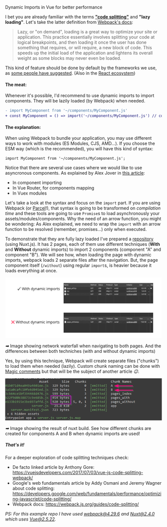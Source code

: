 Dynamic Imports in Vue for better performance

I bet you are already familiar with the terms
[**"code splitting"**](https://webpack.js.org/guides/code-splitting/) and **"lazy loading"**.
Let's take the latter definition from
[Webpack's docs](https://webpack.js.org/guides/lazy-loading):

> Lazy, or "on demand", loading is a great way to optimize your site or application.
> This practice essentially involves splitting your code at logical breakpoints,
> and then loading it once the user has done something that requires, or will require,
> a new block of code. This speeds up the initial load of the application
> and lightens its overall weight as some blocks may never even be loaded.

This kind of feature should be done by default by the frameworks we use, as
[some people have suggested](https://twitter.com/slightlylate/status/1018880523446337536).
(Also in the [React ecosystem](https://twitter.com/slightlylate/status/1031934342132461568))

#### The meat:

Whenever it's possible, I'd recommend to use dynamic imports to import components.
They will be lazily loaded (by Webpack) when needed.

```diff
- import MyComponent from '~/components/MyComponent.js'
+ const MyComponent = () => import('~/components/MyComponent.js') // code splitting enabled!!
```

#### The explanation:

When using Webpack to bundle your application, you may use different ways to work with modules
(ES Modules, CJS, AMD...). If you choose the ESM way (which is the recommended), you will have this
kind of syntax:

```
import MyComponent from '~/components/MyComponent.js';
```

Notice that there are several use cases where we would like to use asyncronous components.
As explained by Alex Jover in
[this article](https://alexjover.com/blog/lazy-load-in-vue-using-webpack-s-code-splitting/):

- In component importing
- In Vue Router, for components mapping
- In Vuex modules

Let's take a look at the syntax and focus on the `import` part.
If you are using Webpack (or [Parcel](https://parceljs.org)!),
that syntax is going to be transformed on _compilation time_ and these tools are going to use
`Promise`s to load asynchronously your assets/modules/components. Why the need of an arrow function,
you might be wondering: As Alex explained, we need to wrap the `import` with an arrow function to
be resolved (remember, promises...) only when executed.

To demonstrate that they are fully lazy loaded I've prepared a
[repository](https://github.com/gangsthub/dynamic-imports-example)
(using Nuxt.js). It has 2 pages, each of them use different techniques (**With** and **Without**
dynamic imports) to import 2 components (component "A" and component "B"). We will see how, when
loading the page with dynamic imports, webpack loads 2 separate files after the navigation. But,
the page component itself (`/without`) using regular `import`s, is heavier because it loads
everything at once.

<img
src="assets/network.png"
alt="Image showing network waterfall."
aria-describedby="desc1">

<p id="desc1"><i role="img" aria-label="Arrow right emoji">➡</i> Image showing network waterfall when
navigating to both pages. And the differences between both techniches (with and without dynamic
imports)</p>

Yes, by using this technique, Webpack will create separate files ("chunks")
to load them when needed (lazily). Custom chunk naming can be done with
[Magic comments](https://webpack.js.org/api/module-methods/#magic-comments) but
that will be the subject of another article <i role="img" aria-label="Wink emoji">😉</i>.

<img
src="assets/chunks.png"
alt="Image showing the result of nuxt build."
aria-describedby="desc2">

<p id="desc2"><i role="img" aria-label="Arrow right emoji">➡</i> Image showing the result of nuxt build.
See how different chunks are created for components A and B when dynamic imports are used!</p>

##### That's it!

For a deeper exploration of code splitting techniques check:

- De facto linked article by Anthony Gore: https://vuejsdevelopers.com/2017/07/03/vue-js-code-splitting-webpack/
- Google's web fundamentals article by Addy Osmani and Jeremy Wagner about code splitting:
  https://developers.google.com/web/fundamentals/performance/optimizing-javascript/code-splitting/
- Webpack docs: https://webpack.js.org/guides/code-splitting/

_PS: For this example repo I have used webpack@4.29.6 and Nuxt@2.4.0 which uses Vue@2.5.22._
